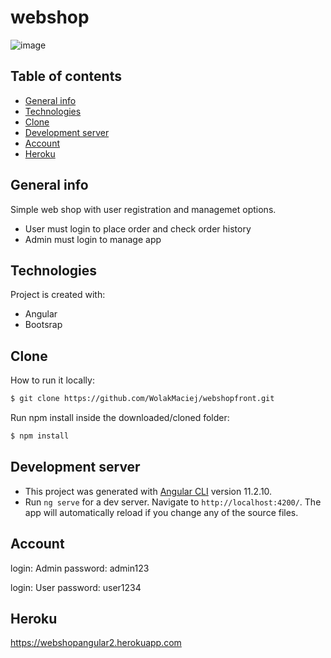 # webshop

![image](https://user-images.githubusercontent.com/74461485/123557658-684ce900-d792-11eb-80a1-10c0720e19e9.png)

## Table of contents
* [General info](#general-info)
* [Technologies](#technologies)
* [Clone](#clone)
* [Development server](#development-server)
* [Account](#account)
* [Heroku](#heroku)


## General info
Simple web shop with user registration and managemet options.
* User must login to place order and check order history
* Admin must login to manage app
	
## Technologies
Project is created with:
* Angular
* Bootsrap

## Clone
How to run it locally:
```bash
$ git clone https://github.com/WolakMaciej/webshopfront.git
```
Run npm install inside the downloaded/cloned folder:
```bash
$ npm install
```
## Development server

* This project was generated with [Angular CLI](https://github.com/angular/angular-cli) version 11.2.10.
* Run `ng serve` for a dev server. Navigate to `http://localhost:4200/`. The app will automatically reload if you change any of the source files.
## Account
login: Admin
password: admin123

login: User
password: user1234

## Heroku
https://webshopangular2.herokuapp.com


